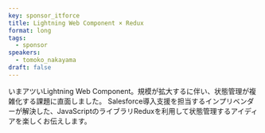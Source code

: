 ```yaml
---
key: sponsor_itforce
title: Lightning Web Component × Redux
format: long
tags:
  - sponsor
speakers:
  - tomoko_nakayama
draft: false
---
```

いまアツいLightning Web Component。規模が拡大するに伴い、状態管理が複雑化する課題に直面しました。
Salesforce導入支援を担当するインプリベンダーが解決した、JavaScriptのライブラリReduxを利用して状態管理するアイディアを楽しくお伝えします。